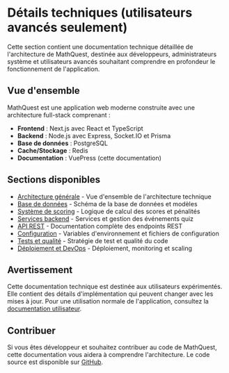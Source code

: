 # Détails techniques (utilisateurs avancés seulement)

Cette section contient une documentation technique détaillée de l'architecture de MathQuest, destinée aux développeurs, administrateurs système et utilisateurs avancés souhaitant comprendre en profondeur le fonctionnement de l'application.

## Vue d'ensemble

MathQuest est une application web moderne construite avec une architecture full-stack comprenant :

- **Frontend** : Next.js avec React et TypeScript
- **Backend** : Node.js avec Express, Socket.IO et Prisma
- **Base de données** : PostgreSQL
- **Cache/Stockage** : Redis
- **Documentation** : VuePress (cette documentation)

## Sections disponibles

- [Architecture générale](./architecture.md) - Vue d'ensemble de l'architecture technique
- [Base de données](./database.md) - Schéma de la base de données et modèles
- [Système de scoring](./scoring.md) - Logique de calcul des scores et pénalités
- [Services backend](./backend-services.md) - Services et gestion des événements quiz
- [API REST](./api.md) - Documentation complète des endpoints REST
- [Configuration](./configuration.md) - Variables d'environnement et fichiers de configuration
- [Tests et qualité](./tests.md) - Stratégie de test et qualité du code
- [Déploiement et DevOps](./deployement.md) - Déploiement, monitoring et scaling

## Avertissement

Cette documentation technique est destinée aux utilisateurs expérimentés. Elle contient des détails d'implémentation qui peuvent changer avec les mises à jour. Pour une utilisation normale de l'application, consultez la [documentation utilisateur](../utilisation/).

## Contribuer

Si vous êtes développeur et souhaitez contribuer au code de MathQuest, cette documentation vous aidera à comprendre l'architecture. Le code source est disponible sur [GitHub](https://github.com/alexisflesch/mathquest).